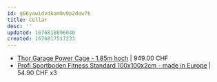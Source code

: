 ```yaml
---
id: g66yawidvdkam0v0p2dew7k
title: Cellar
desc: ''
updated: 1676818696040
created: 1676817517233
---
```


- [Thor Garage Power Cage - 1.85m hoch](https://www.strengthshop.ch/garage-cage-1-85m-hoch-strengthshop.html) | 949.00 CHF
- [Profi Sportboden Fitness Standard 100x100x2cm - made in Europe](https://www.strengthshop.ch/sportboden-gym-flooring-fitness-20mm.html) | 54.90 CHF x3